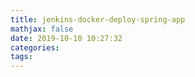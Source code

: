 ```yaml
---
title: jenkins-docker-deploy-spring-app
mathjax: false
date: 2019-10-10 10:27:32
categories:
tags:
---
```

